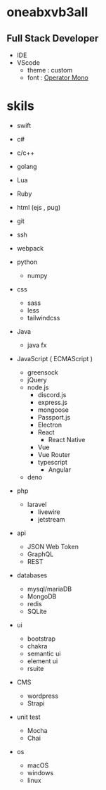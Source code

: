 # oneabxvb3all
## Full Stack Developer

* IDE
 * VScode
   * theme : custom
   * font  :  [Operator Mono](https://www.typography.com/fonts/operator/styles)

# skils
* swift
* c#
* c/c++
* golang
* Lua
* Ruby
* html (ejs , pug)
* git
* ssh
* webpack
* python 
  * numpy
* css
  * sass
  * less 
  * tailwindcss
* Java 
  * java fx
* JavaScript ( ECMAScript )
  * greensock
  * jQuery
  * node.js
    * discord.js
    * express.js
    * mongoose
    * Passport.js
    * Electron 
    * React
      * React Native
    * Vue
    * Vue Router
    * typescript   
      * Angular 
  * deno

* php 
  * laravel
    * livewire
    * jetstream

* api
  * JSON Web Token
  * GraphQL
  * REST

* databases
  * mysql/mariaDB
  * MongoDB
  * redis 
  * SQLite

* ui 
  * bootstrap 
  * chakra
  * semantic ui
  * element ui
  * rsuite

* CMS
  * wordpress
  * Strapi

* unit test
  * Mocha
  * Chai

* os
  * macOS
  * windows
  * linux
